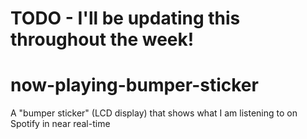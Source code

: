 # TODO - I'll be updating this throughout the week!

# now-playing-bumper-sticker
A "bumper sticker" (LCD display) that shows what I am listening to on Spotify in near real-time
